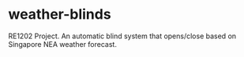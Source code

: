 # weather-blinds
RE1202 Project. An automatic blind system that opens/close based on Singapore NEA weather forecast.
